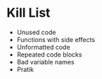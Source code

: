Kill List
=========
* Unused code
* Functions with side effects
* Unformatted code
* Repeated code blocks
* Bad variable names
* Pratik
